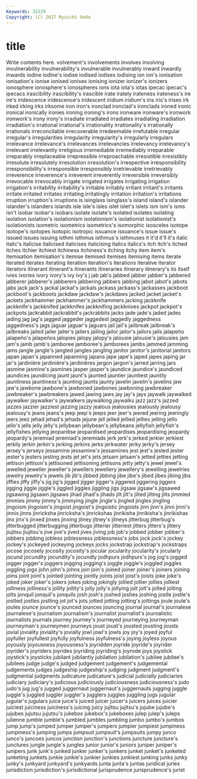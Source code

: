```yaml
---
Keywords: 32229 
Copyright: (C) 2017 Ryuichi Ueda
---
```


# title

Write contents here.
volvement's involvements involves involving invulnerability invulnerability's invulnerable invulnerably inward
inwardly inwards iodine iodine's iodise iodised iodises iodising ion ion's
ionisation ionisation's ionise ionised ionises ionising ionizer ionizer's ionizers ionosphere
ionosphere's ionospheres ions iota iota's iotas ipecac ipecac's ipecacs irascibility
irascibility's irascible irate irately irateness irateness's ire ire's iridescence iridescence's
iridescent iridium iridium's iris iris's irises irk irked irking irks
irksome iron iron's ironclad ironclad's ironclads ironed ironic ironical ironically
ironies ironing ironing's irons ironware ironware's ironwork ironwork's irony irony's
irradiate irradiated irradiates irradiating irradiation irradiation's irrational irrational's irrationality irrationality's
irrationally irrationals irreconcilable irrecoverable irredeemable irrefutable irregular irregular's irregularities irregularity
irregularity's irregularly irregulars irrelevance irrelevance's irrelevances irrelevancies irrelevancy irrelevancy's irrelevant
irrelevantly irreligious irremediable irremediably irreparable irreparably irreplaceable irrepressible irreproachable irresistible
irresistibly irresolute irresolutely irresolution irresolution's irrespective irresponsibility irresponsibility's irresponsible irresponsibly
irretrievable irretrievably irreverence irreverence's irreverent irreverently irreversible irreversibly irrevocable irrevocably
irrigate irrigated irrigates irrigating irrigation irrigation's irritability irritability's irritable irritably
irritant irritant's irritants irritate irritated irritates irritating irritatingly irritation irritation's
irritations irruption irruption's irruptions is isinglass isinglass's island island's islander
islander's islanders islands isle isle's isles islet islet's islets ism
ism's isms isn't isobar isobar's isobars isolate isolate's isolated isolates
isolating isolation isolation's isolationism isolationism's isolationist isolationist's isolationists isometric isometrics
isometrics's isomorphic isosceles isotope isotope's isotopes isotopic isotropic issuance issuance's
issue issue's issued issues issuing isthmi isthmus isthmus's isthmuses it
it'd it'll it's italic italic's italicise italicised italicises italicising italics
italics's itch itch's itched itches itchier itchiest itchiness itchiness's itching
itchy item item's itemisation itemisation's itemise itemised itemises itemising items
iterate iterated iterates iterating iteration iteration's iterations iterative iterator iterators
itinerant itinerant's itinerants itineraries itinerary itinerary's its itself ivies ivories
ivory ivory's ivy ivy's j jab jab's jabbed jabber jabber's
jabbered jabberer jabberer's jabberers jabbering jabbers jabbing jabot jabot's jabots
jabs jack jack's jackal jackal's jackals jackass jackass's jackasses jackboot
jackboot's jackboots jackdaw jackdaw's jackdaws jacked jacket jacket's jackets jackhammer
jackhammer's jackhammers jacking jackknife jackknife's jackknifed jackknifes jackknifing jackknives jackpot
jackpot's jackpots jackrabbit jackrabbit's jackrabbits jacks jade jade's jaded jades
jading jag jag's jagged jaggeder jaggedest jaggedly jaggedness jaggedness's jags
jaguar jaguar's jaguars jail jail's jailbreak jailbreak's jailbreaks jailed jailer
jailer's jailers jailing jailor jailor's jailors jails jalapeño jalapeño's jalapeños
jalopies jalopy jalopy's jalousie jalousie's jalousies jam jam's jamb jamb's
jamboree jamboree's jamborees jambs jammed jamming jams jangle jangle's jangled
jangles jangling janitor janitor's janitorial janitors japan japan's japanned japanning
japans jape jape's japed japes japing jar jar's jardinière jardinière's
jardinières jargon jargon's jarred jarring jars jasmine jasmine's jasmines jasper
jasper's jaundice jaundice's jaundiced jaundices jaundicing jaunt jaunt's jaunted jauntier
jauntiest jauntily jauntiness jauntiness's jaunting jaunts jaunty javelin javelin's javelins
jaw jaw's jawbone jawbone's jawboned jawbones jawboning jawbreaker jawbreaker's jawbreakers
jawed jawing jaws jay jay's jays jaywalk jaywalked jaywalker jaywalker's
jaywalkers jaywalking jaywalks jazz jazz's jazzed jazzes jazzier jazziest jazzing
jazzy jealous jealousies jealously jealousy jealousy's jeans jeans's jeep jeep's
jeeps jeer jeer's jeered jeering jeeringly jeers jeez jehad jehad's
jehads jejune jell jelled jellied jellies jelling jello jello's jells
jelly jelly's jellybean jellybean's jellybeans jellyfish jellyfish's jellyfishes jellying jeopardise
jeopardised jeopardises jeopardising jeopardy jeopardy's jeremiad jeremiad's jeremiads jerk jerk's
jerked jerkier jerkiest jerkily jerkin jerkin's jerking jerkins jerks jerkwater
jerky jerky's jersey jersey's jerseys jessamine jessamine's jessamines jest jest's
jested jester jester's jesters jesting jests jet jet's jets jetsam
jetsam's jetted jetties jetting jettison jettison's jettisoned jettisoning jettisons jetty
jetty's jewel jewel's jewelled jeweller jeweller's jewellers jewellery jewellery's jewelling
jewelries jewelry jewelry's jewels jib jib's jibbed jibbing jibe jibe's
jibed jibes jibing jibs jiffies jiffy jiffy's jig jig's jigged
jigger jigger's jiggered jiggering jiggers jigging jiggle jiggle's jiggled jiggles
jiggling jigs jigsaw jigsaw's jigsawed jigsawing jigsawn jigsaws jihad jihad's
jihads jilt jilt's jilted jilting jilts jimmied jimmies jimmy jimmy's
jimmying jingle jingle's jingled jingles jingling jingoism jingoism's jingoist jingoist's
jingoistic jingoists jinn jinn's jinni jinni's jinnis jinns jinricksha jinricksha's
jinrickshas jinrikisha jinrikisha's jinrikishas jinx jinx's jinxed jinxes jinxing jitney
jitney's jitneys jitterbug jitterbug's jitterbugged jitterbugging jitterbugs jitterier jitteriest jitters
jitters's jittery jiujitsu jiujitsu's jive jive's jived jives jiving job
job's jobbed jobber jobber's jobbers jobbing jobless joblessness joblessness's jobs
jock jock's jockey jockey's jockeyed jockeying jockeys jocks jockstrap jockstrap's
jockstraps jocose jocosely jocosity jocosity's jocular jocularity jocularity's jocularly jocund
jocundity jocundity's jocundly jodhpurs jodhpurs's jog jog's jogged jogger jogger's
joggers jogging jogging's joggle joggle's joggled joggles joggling jogs john
john's johns join join's joined joiner joiner's joiners joining joins
joint joint's jointed jointing jointly joints joist joist's joists joke
joke's joked joker joker's jokers jokes joking jokingly jollied jollier
jollies jolliest jolliness jolliness's jollity jollity's jolly jolly's jollying jolt
jolt's jolted jolting jolts jonquil jonquil's jonquils josh josh's joshed
joshes joshing jostle jostle's jostled jostles jostling jot jot's jots
jotted jotting jotting's jottings joule joule's joules jounce jounce's jounced
jounces jouncing journal journal's journalese journalese's journalism journalism's journalist journalist's
journalistic journalists journals journey journey's journeyed journeying journeyman journeyman's journeymen
journeys joust joust's jousted jousting jousts jovial joviality joviality's jovially
jowl jowl's jowls joy joy's joyed joyful joyfuller joyfullest joyfully
joyfulness joyfulness's joying joyless joyous joyously joyousness joyousness's joyridden joyride
joyride's joyrider joyrider's joyriders joyrides joyriding joyriding's joyrode joys joystick
joystick's joysticks jubilant jubilantly jubilation jubilation's jubilee jubilee's jubilees judge
judge's judged judgement judgement's judgemental judgements judges judgeship judgeship's judging
judgment judgment's judgmental judgments judicature judicature's judicial judicially judiciaries judiciary
judiciary's judicious judiciously judiciousness judiciousness's judo judo's jug jug's jugged
juggernaut juggernaut's juggernauts jugging juggle juggle's juggled juggler juggler's jugglers
juggles juggling jugs jugular jugular's jugulars juice juice's juiced juicer
juicer's juicers juices juicier juiciest juiciness juiciness's juicing juicy jujitsu
jujitsu's jujube jujube's jujubes jujutsu jujutsu's jukebox jukebox's jukeboxes julep
julep's juleps julienne jumble jumble's jumbled jumbles jumbling jumbo jumbo's
jumbos jump jump's jumped jumper jumper's jumpers jumpier jumpiest jumpiness
jumpiness's jumping jumps jumpsuit jumpsuit's jumpsuits jumpy junco junco's juncoes
juncos junction junction's junctions juncture juncture's junctures jungle jungle's jungles
junior junior's juniors juniper juniper's junipers junk junk's junked junker
junker's junkers junket junket's junketed junketing junkets junkie junkie's junkier
junkies junkiest junking junks junky junky's junkyard junkyard's junkyards junta
junta's juntas juridical juries jurisdiction jurisdiction's jurisdictional jurisprudence jurisprudence's jurist
